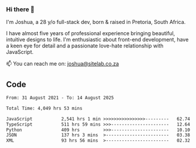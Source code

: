 ### Hi there 👋

I'm Joshua, a 28 y/o full-stack dev, born & raised in Pretoria, South Africa. 

I have almost five years of professional experience bringing beautiful, intuitive designs to life. I'm enthusiastic about front-end development, have a keen eye for detail and a passionate love-hate relationship with JavaScript.

📫 You can reach me on: joshua@sitelab.co.za

## **Code**

<!--START_SECTION:waka-->

```txt
From: 31 August 2021 - To: 14 August 2025

Total Time: 4,049 hrs 53 mins

JavaScript           2,541 hrs 1 min >>>>>>>>>>>>>>>>---------   62.74 %
TypeScript           511 hrs 59 mins >>>----------------------   12.64 %
Python               409 hrs         >>>----------------------   10.10 %
JSON                 137 hrs 3 mins  >------------------------   03.38 %
XML                  93 hrs 56 mins  >------------------------   02.32 %
```

<!--END_SECTION:waka-->
